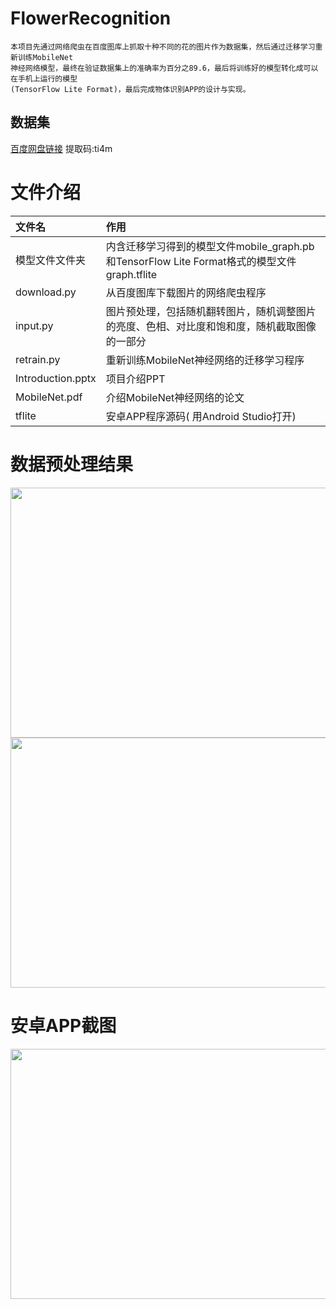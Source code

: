 # FlowerRecognition
```
本项目先通过网络爬虫在百度图库上抓取十种不同的花的图片作为数据集，然后通过迁移学习重新训练MobileNet
神经网络模型，最终在验证数据集上的准确率为百分之89.6，最后将训练好的模型转化成可以在手机上运行的模型
(TensorFlow Lite Format)，最后完成物体识别APP的设计与实现。
```
## 数据集
[百度网盘链接](https://pan.baidu.com/s/1HA9M2h2JpKDY8uQHCbvxxQ) 提取码:ti4m

# 文件介绍

|文件名|作用|
|:---|:---|
|模型文件文件夹|内含迁移学习得到的模型文件mobile_graph.pb和TensorFlow Lite Format格式的模型文件graph.tflite|
|download.py|从百度图库下载图片的网络爬虫程序|
|input.py|图片预处理，包括随机翻转图片，随机调整图片的亮度、色相、对比度和饱和度，随机截取图像的一部分|
|retrain.py|重新训练MobileNet神经网络的迁移学习程序|
|Introduction.pptx|项目介绍PPT|
|MobileNet.pdf|介绍MobileNet神经网络的论文|
|tflite|安卓APP程序源码( 用Android Studio打开)|

# 数据预处理结果

<img src="https://github.com/cswanngyuhui/FlowerRecognition/blob/master/result/PreProcess1.png" width="550" height="400"/>
<br>
<img src="https://github.com/cswanngyuhui/FlowerRecognition/blob/master/result/PreProcess2.png" width="550" height="400"/>

# 安卓APP截图

<img src="https://github.com/tianYingDao/FlowerRecognition/blob/master/result/result.png" width="550" height="400"/>
